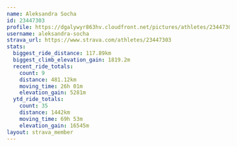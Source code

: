 ```yaml
---
name: Aleksandra Socha
id: 23447303
profile: https://dgalywyr863hv.cloudfront.net/pictures/athletes/23447303/14745546/4/large.jpg
username: aleksandra-socha
strava_url: https://www.strava.com/athletes/23447303
stats:
  biggest_ride_distance: 117.89km
  biggest_climb_elevation_gain: 1819.2m
  recent_ride_totals:
    count: 9
    distance: 481.12km
    moving_time: 26h 01m
    elevation_gain: 5281m
  ytd_ride_totals:
    count: 35
    distance: 1442km
    moving_time: 69h 53m
    elevation_gain: 16545m
layout: strava_member
--- 
```

